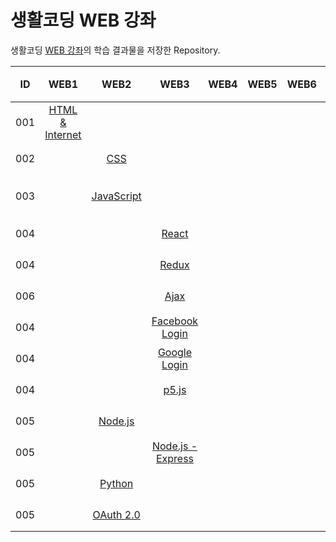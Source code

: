 # 생활코딩 WEB 강좌

생활코딩 [WEB 강좌](https://opentutorials.org/course/3083)의 학습 결과물을 저장한 Repository.

|ID|WEB1|WEB2|WEB3|WEB4|WEB5|WEB6|WEB7|학습 내용|완료|
|:--:|:--:|:--:|:--:|:--:|:--:|:--:|:--:|:---|:-:|
|001|[HTML & Internet](https://github.com/hwahyeon/Web_Open/tree/main/WEB1%20-%20HTML%20%26%20Internet)|||||||[강의 소개](https://opentutorials.org/course/3084)<br>· HTML |○|
|002||[CSS](https://github.com/hwahyeon/Web_Open/tree/main/WEB2%20-%20CSS)||||||[강의 소개](https://opentutorials.org/course/3086)<br>· CSS|○|
|003||[JavaScript](https://github.com/hwahyeon/Web_Open/tree/main/WEB2%20-%20JavaScript)||||||[강의 소개](https://opentutorials.org/course/3085)<br>· JavaScript|○|
| 004 |      |           |[React]()|     |     |     |  |[강의 소개]()<br>·                                           |     |
| 004 |      |           |[Redux]()|     |     |     | |[강의 소개]()<br>·                                           |     |
| 006 |||[Ajax]()|||||[강의 소개](https://opentutorials.org/course/3281)<br>· Ajax||   
| 004 |      |           |[Facebook Login]() |     |     |     | |[강의 소개](https://opentutorials.org/course/3423)<br>·      |     |
| 004 |      |           |[Google Login]()|     |     |     | |[강의 소개](https://opentutorials.org/course/3424)<br>·      |     |
| 004 |      |           |[p5.js]()|     |     |     |   |[강의 소개](https://opentutorials.org/course/4659)<br>· p5.js|○|
| 005 |      |[Node.js]()|      |     |     |     |          |[강의 소개](https://opentutorials.org/course/3332)<br>·      |     |
| 005 |      |           |[Node.js - Express]()|     |     |     |     |[강의 소개](https://opentutorials.org/course/3370)<br>·      |     |
| 005 |      |[Python]()|      |     |     |     |          |[강의 소개](https://opentutorials.org/course/3256)<br>·      |     |
| 005 |      |[OAuth 2.0]()|      |     |     |     |          |[강의 소개](https://opentutorials.org/course/3405)<br>· OAuth|     |

